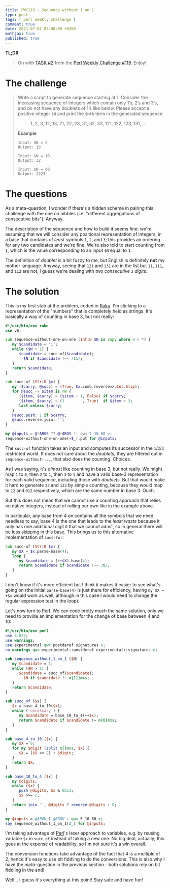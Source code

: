 ```yaml
---
title: PWC119 - Sequence without 1 on 1
type: post
tags: [ perl weekly challenge ]
comment: true
date: 2021-07-01 07:00:00 +0200
mathjax: true
published: true
---
```


**TL;DR**

> On with [TASK #2][] from the [Perl Weekly Challenge][] [#119][].
> Enjoy!

# The challenge


> Write a script to generate sequence starting at 1. Consider the
> increasing sequence of integers which contain only 1’s, 2’s and 3’s,
> and do not have any doublets of 1’s like below. Please accept a
> positive integer `$N` and print the `$Nth` term in the generated
> sequence.
>
>> 1, 2, 3, 12, 13, 21, 22, 23, 31, 32, 33, 121, 122, 123, 131, …
>
> **Example**
>
>     Input: $N = 5
>     Output: 13
>     
>     Input: $N = 10
>     Output: 32
>     
>     Input: $N = 60
>     Output: 2223

# The questions

As a meta-question, I wonder if there's a hidden scheme in pairing this
challenge with the one on nibbles (i.e. "different aggregations of
consecutive bits"). Anyway.

The description of the sequence and how to build it seems fine: we're
assuming that we will consider any positional representation of
integers, in a base that contains *at least* symbols `1`, `2`, and `3`;
this provides an ordering for any two candidates and we're fine. We're
also told to start counting from `1`, which is the value corresponding
to an input `$N` equal to `1`.

The definition of *doublet* is a bit fuzzy to me, but English is
definitely **not** my mother language. Anyway, seeing that `121` and
`131` are in the list but `11`, `111`, and `112` are not, I guess we're
dealing with *two consecutive `1` digits*.

# The solution

This is my first stab at the problem, coded in [Raku][]. I'm sticking to
a representation of the "numbers" that is completely held as strings.
It's basically a way of counting in base 3, but not really:

```raku
#!/usr/bin/env raku
use v6;

sub sequence-without-one-on-one (Int:D $N is copy where 0 < *) {
   my $candidate = '1';
   while ($N > 1) {
      $candidate = succ-of($candidate);
      --$N if $candidate !~~ /11/;
   }
   return $candidate;
}

sub succ-of (Str:D $x) {
   my ($carry, @succ) = (True, $x.comb.reverse>>.Int.Slip);
   for @succ -> $item is rw {
      ($item, $carry) = ($item + 1, False) if $carry;
      ($item, $carry) = (1        , True)  if $item > 3;
      last unless $carry;
   }
   @succ.push: 1 if $carry;
   @succ.reverse.join: '';
}

my @inputs = @*ARGS ?? @*ARGS !! qw< 5 10 60 >;
sequence-without-one-on-one(+$_).put for @inputs;
```

The `succ-of` function takes an input and computes its successor in the
`1`/`2`/`3` restricted world. It does not care about the *doublets*,
they are filtered out in `sequence-without-...`, that also does the
counting. Choices.

As I was saying, it's *almost* like counting in base 3, but not really.
We might map `1` to `0`, then `2` to `1`, then `3` to `1` and have a
valid base-3 representation for each valid sequence, including those
with *doublets*. But that would make it hard to generate `23` and `123`
by simple counting, because they would map to `12` and `012`
respectively, which are the same number in base 3. Ouch.

But this does not mean that we cannot use a counting approach that
relies on native integers, instead of rolling our own like in the
example above.

In particular, any base from 4 on contains all the symbols that we need;
needless to say, base 4 is the one that leads to the *least waste*
because it only has one additional digit `0` that we cannot admit, so in
general there will be less skipping in this base. This brings us to
this alternative implementation of `succ-for`:

```raku
sub succ-of (Str:D $x) {
   my $X = $x.parse-base(4);
   loop {
      my $candidate = (++$X).base(4);
      return $candidate if $candidate !~~ /0/;
   }
}
```

I don't know if it's more efficient but I think it makes it easier to
see what's going on (the initial `parse-base(4)` is just there for
efficiency, having `my $X = +$x` would work as well, although in this
case I would need to change the regular expression test in the loop).

Let's now turn to [Perl][]. We can code pretty much the same solution,
only we need to provide an implementation for the change of base between
4 and 10:

```perl
#!/usr/bin/env perl
use 5.024;
use warnings;
use experimental qw< postderef signatures >;
no warnings qw< experimental::postderef experimental::signatures >;

sub sequence_without_1_on_1 ($N) {
   my $candidate = 1;
   while ($N > 1) {
      $candidate = succ_of($candidate);
      --$N if $candidate !~ m{11}mxs;
   }
   return $candidate;
}

sub succ_of ($x) {
   $x = base_4_to_10($x);
   while ('necessary') {
      my $candidate = base_10_to_4(++$x);
      return $candidate if $candidate !~ m{0}mxs;
   }
}

sub base_4_to_10 ($x) {
   my $X = 0;
   for my $digit (split m{}mxs, $x) {
      $X = ($X << 2) + $digit;
   }
   return $X;
}

sub base_10_to_4 ($x) {
   my @digits;
   while ($x) {
      push @digits, $x & 0b11;
      $x >>= 2;
   }
   return join '', @digits ? reverse @digits : 0;
}

my @inputs = @ARGV ? @ARGV : qw< 5 10 60 >;
say sequence_without_1_on_1($_) for @inputs;
```

I'm taking advantage of [Perl][]'s laxer approach to variables, e.g. by
reusing variable `$x` in `succ_of` instead of taking a new one. No big
deal, actually; this goes at the expense of readability, so I'm not sure
it's a win overall.

The conversion functions take advantage of the fact that 4 is a multiple
of 2, hence it's easy to use bit fiddling to do the conversions. This is
also why I have the *meta*-question in the previous section - both
solutions rely on bit fiddling in the end!

Well... I guess it's everything at this point! Stay safe and have fun!

[Perl Weekly Challenge]: https://perlweeklychallenge.org/
[#119]: https://perlweeklychallenge.org/blog/perl-weekly-challenge-119/
[TASK #2]: https://perlweeklychallenge.org/blog/perl-weekly-challenge-119/#TASK2
[Perl]: https://www.perl.org/
[Raku]: https://raku.org/
